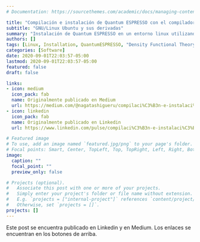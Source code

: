 ```yaml
---
# Documentation: https://sourcethemes.com/academic/docs/managing-content/

title: "Compilación e instalación de Quantum ESPRESSO con el compilador de GNU"
subtitle: "GNU/Linux Ubuntu y sus derivadas"
summary: "Instalación de Quantum ESPRESSO en un entorno linux utilizando el compilador de GNU"
authors: []
tags: [Linux, Installation, QuantumESPRESSO, "Density Functional Theory"]
categories: [Software]
date: 2020-09-01T22:03:57-05:00
lastmod: 2020-09-01T22:03:57-05:00
featured: false
draft: false

links:
- icon: medium
  icon_pack: fab
  name: Originalmente publicado en Medium
  url: https://medium.com/@nagatashigueru/compilaci%C3%B3n-e-instalaci%C3%B3n-de-quantum-espresso-con-el-compilador-de-gnu-31c3eeebaf2a
- icon: linkedin
  icon_pack: fab
  name: Originalmente publicado en Linkedin
  url: https://www.linkedin.com/pulse/compilaci%C3%B3n-e-instalaci%C3%B3n-de-quantum-espresso-con-el-nagata-tejada-1f?articleId=6706776692641275904#comments-6706776692641275904&trk=public_profile_article_view

# Featured image
# To use, add an image named `featured.jpg/png` to your page's folder.
# Focal points: Smart, Center, TopLeft, Top, TopRight, Left, Right, BottomLeft, Bottom, BottomRight.
image:
  caption: ""
  focal_point: ""
  preview_only: false

# Projects (optional).
#   Associate this post with one or more of your projects.
#   Simply enter your project's folder or file name without extension.
#   E.g. `projects = ["internal-project"]` references `content/project/deep-learning/index.md`.
#   Otherwise, set `projects = []`.
projects: []
---
```


Este post se encuentra publicado en Linkedin y en Medium. Los enlaces se encuentran en los botones de arriba.
